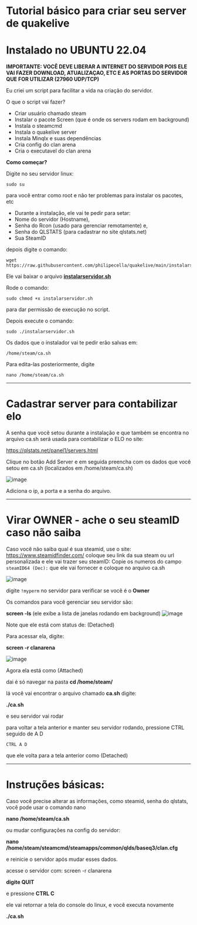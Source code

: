 
# Tutorial básico para criar  seu server de quakelive
# Instalado no UBUNTU **22.04**

**IMPORTANTE: VOCÊ DEVE LIBERAR A INTERNET DO SERVIDOR POIS ELE VAI FAZER DOWNLOAD, ATUALIZAÇAO, ETC E AS PORTAS DO SERVIDOR QUE FOR UTILIZAR (27960 UDP/TCP)**

Eu criei um script para facilitar a vida na criação do servidor.

O que o script vai fazer?

- Criar usuário chamado steam
- Instalar o pacote Screen (que é onde os servers rodam em background)
- Instala o steamcmd
- Instala o quakelive server
- Instala Minqlx e suas dependências
- Cria config do clan arena
- Cria o executavel do clan arena

**Como começar?**

Digite no seu servidor linux:

    sudo su

para você entrar como root e não ter problemas para instalar os pacotes, etc

- Durante a instalação, ele vai te pedir para setar:
- Nome do servidor (Hostname), 
- Senha do Rcon (usado para gerenciar remotamente) e,
- Senha do QLSTATS (para cadastrar no site qlstats.net)
- Sua SteamID



depois digite o comando:

    wget https://raw.githubusercontent.com/philipecella/quakelive/main/instalarservidor.sh

Ele vai baixar o arquivo **[instalarservidor.sh](https://raw.githubusercontent.com/philipecella/quakelive/main/instalarservidor.sh)**

Rode o comando:

    sudo chmod +x instalarservidor.sh
para dar permissão de execução no script.

Depois execute o comando:

    sudo ./instalarservidor.sh


Os dados que o instalador vai te pedir erão salvas em:

    /home/steam/ca.sh

Para edita-las posteriormente, digite

    nano /home/steam/ca.sh


------------

# Cadastrar server para contabilizar elo

A senha que você setou durante a instalação e que também se encontra no arquivo ca.sh será usada para contabilizar o ELO no site:

https://qlstats.net/panel1/servers.html

Clique no botão Add Server e em seguida preencha com os dados que você setou em ca.sh (localizados em /home/steam/ca.sh)

![image](https://github.com/philipecella/quakelive/assets/79929640/01972792-3006-461c-90aa-766472b01c50)



Adiciona o ip, a porta e a senha do arquivo.

------------
# Virar OWNER - ache o seu steamID caso não saiba

Caso você não saiba qual é sua steamid, use o site:
https://www.steamidfinder.com/
coloque seu link da sua steam ou url personalizada e ele vai trazer seu steamID:
Copie os numeros do campo `steamID64 (Dec):` que ele vai fornecer e coloque no arquivo ca.sh




![image](https://github.com/philipecella/quakelive/assets/79929640/926514dc-72ef-4544-9269-45abbd6c915c)

digite `!myperm` no servidor para verificar se você é o **Owner**



Os comandos para você gerenciar seu servidor são:

**screen -ls** (ele exibe a lista de janelas rodando em background)
![image](https://github.com/philipecella/quakelive/assets/79929640/4b7dc365-09e0-45c1-8393-63d24c9ab3c5)


Note que ele está com status de: (Detached)

Para acessar ela, digite:

**screen -r clanarena**

![image](https://github.com/philipecella/quakelive/assets/79929640/99e33042-53c6-45b7-866a-17b1e7bbafbd)

Agora ela está como (Attached)

dai é só navegar na pasta **cd /home/steam/**

lá você vai encontrar o arquivo chamado 
**ca.sh**
digite:

**./ca.sh**

e seu servidor vai rodar

para voltar a tela anterior e manter seu servidor rodando, pressione CTRL seguido de A D

`CTRL A D`

que ele volta para a tela anterior como (Detached)


------------


# Instruções básicas:
Caso você precise alterar as informações, como steamid, senha do qlstats,
você pode usar o comando nano

**nano /home/steam/ca.sh**

ou mudar configurações na config do servidor:

**nano /home/steam/steamcmd/steamapps/common/qlds/baseq3/clan.cfg**

e reinicie o servidor após mudar esses dados.

acesse o servidor com: screen -r clanarena

**digite QUIT**

e pressione **CTRL C**

ele vai retornar a tela do console do linux, e você executa novamente

**./ca.sh**


